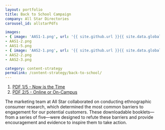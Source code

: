 ```yaml
---
layout: portfolio
title: Back to School Campaign
company: All Star Directories
carousel_id: allstarPdfs

images:
- { image: 'AAS1-1.png', url: '{{ site.github.url }}{{ site.data.global.pieces_dir }}AAS1.pdf' }
- AAS1-2.png
- AAS1-5.png
- { image: 'AAS2-1.png', url: '{{ site.github.url }}{{ site.data.global.pieces_dir }}AAS2.pdf' }
- AAS2-2.png
- AAS2-3.png

category: content-strategy
permalink: /content-strategy/back-to-school/
---
```


<ol>
  <li><a href="{{ site.github.url }}{{ site.data.global.pieces_dir }}AAS1.pdf">
  	PDF 1/5 - Now is the Time
  </a></li>
  <li><a href="{{ site.github.url }}{{ site.data.global.pieces_dir }}AAS2.pdf">
  	PDF 2/5 - Online or On-Campus
  </a></li>
</ol>
<p>The marketing team at All Star collaborated on conducting ethnographic consumer research, which determined the most common barriers to engagement for our potential customers. These downloadable booklets&mdash;from a series of five&mdash;were designed to refute these barriers and provide encouragement and evidence to inspire them to take action. </p>